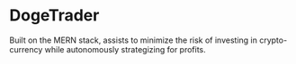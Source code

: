 # DogeTrader
Built on the MERN stack, assists to minimize the risk of investing in crypto-currency while autonomously strategizing for profits.
